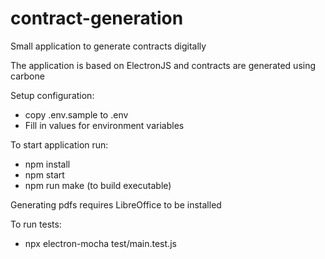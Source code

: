 # contract-generation
Small application to generate contracts digitally

The application is based on ElectronJS and contracts are generated using carbone

Setup configuration:
* copy .env.sample to .env
* Fill in values for environment variables

To start application run:  
* npm install
* npm start
* npm run make (to build executable)

Generating pdfs requires LibreOffice to be installed

To run tests:
* npx electron-mocha test/main.test.js